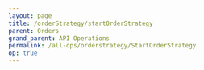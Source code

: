```yaml
---
layout: page
title: /orderStrategy/startOrderStrategy
parent: Orders
grand_parent: API Operations
permalink: /all-ops/orderstrategy/StartOrderStrategy
op: true
---
```


<script>
    window.addEventListener('load', () => {
        const TDV = Symbol.for('tdv-docs');
        window[TDV].defineTryit({
            name: 'startOrderStrategy',
            endpoint: '/orderStrategy/startOrderStrategy',
            method: 'POST',
            params: {
                accountId: 0,
                accountSpec: "accountName",
                symbol: "ES...",
                orderStrategyTypeId: 2,
                action: 'Buy',
                params: JSON.stringify({
                    entryVersion: { 
                        orderQty: 1, 
                        orderType: 'Limit', 
                        price: 3900 
                    },
                    brackets: [{
                        qty: 1,
                        profitTarget: 25,
                        stopLoss: -12,
                        trailingStop: false
                    }]
                }),
                '// uuid': "",
                '// customTag50': ""
            }
        });
        window[TDV].buildCallouts(window[TDV].buildCallouts.defaultAuthWarning);
    });
</script>